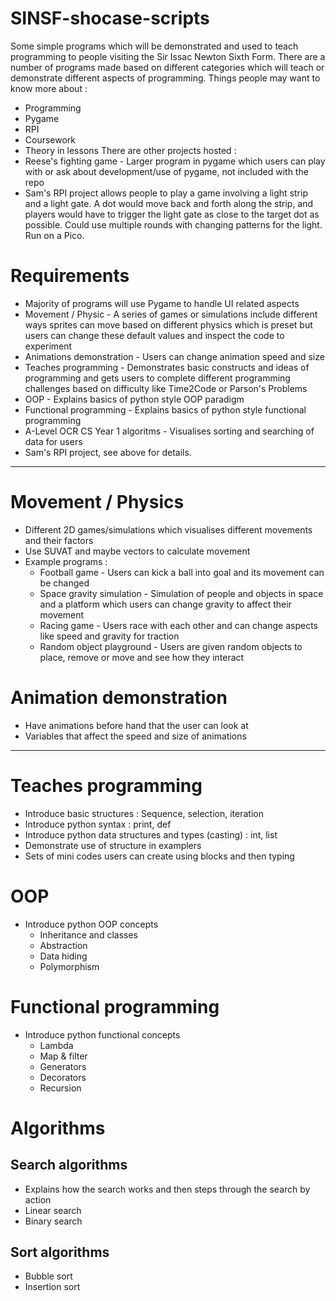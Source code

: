 # SINSF-shocase-scripts
Some simple programs which will be demonstrated and used to teach programming to people visiting the Sir Issac Newton Sixth Form.
There are a number of programs made based on different categories which will teach or demonstrate different aspects of programming.
Things people may want to know more about :
 - Programming
 - Pygame
 - RPI
 - Coursework
 - Theory in lessons
There are other projects hosted : 
 - Reese's fighting game - Larger program in pygame which users can play with or ask about development/use of pygame, not included with the repo
 - Sam's RPI project allows people to play a game involving a light strip and a light gate. A dot would move back and forth along the strip, and players would have to trigger the light gate as close to the target dot as possible. Could use multiple rounds with changing patterns for the light. Run on a Pico.

# Requirements
 - Majority of programs will use Pygame to handle UI related aspects
 - Movement / Physic - A series of games or simulations include different ways sprites can move based on different physics which is preset but users can change these default values and inspect the code to experiment
 - Animations demonstration - Users can change animation speed and size
 - Teaches programming - Demonstrates basic constructs and ideas of programming and gets users to complete different programming challenges based on difficulty like Time2Code or Parson's Problems
 - OOP - Explains basics of python style OOP paradigm
 - Functional programming - Explains basics of python style functional programming
 - A-Level OCR CS Year 1 algoritms - Visualises sorting and searching of data for users
 - Sam's RPI project, see above for details.

---

# Movement / Physics
 - Different 2D games/simulations which visualises different movements and their factors
 - Use SUVAT and maybe vectors to calculate movement
 - Example programs :
   - Football game            - Users can kick a ball into goal and its movement can be changed
   - Space gravity simulation - Simulation of people and objects in space and a platform which users can change gravity to affect their movement
   - Racing game              - Users race with each other and can change aspects like speed and gravity for traction
   - Random object playground - Users are given random objects to place, remove or move and see how they interact

# Animation demonstration
 - Have animations before hand that the user can look at
 - Variables that affect the speed and size of animations

---

# Teaches programming
 - Introduce basic structures : Sequence, selection, iteration
 - Introduce python syntax : print, def
 - Introduce python data structures and types (casting) : int, list
 - Demonstrate use of structure in examplers
 - Sets of mini codes users can create using blocks and then typing

# OOP
 - Introduce python OOP concepts
   - Inheritance and classes
   - Abstraction
   - Data hiding
   - Polymorphism

# Functional programming
 - Introduce python functional concepts
   - Lambda
   - Map & filter
   - Generators
   - Decorators
   - Recursion

# Algorithms
## Search algorithms
 - Explains how the search works and then steps through the search by action
 - Linear search
 - Binary search

## Sort algorithms
 - Bubble sort
 - Insertion sort
